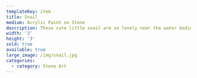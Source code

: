 ```yaml
---
templateKey: item
title: Snail
medium: Acrylic Paint on Stone
description: These cute little snail are so lovely near the water bodies in the garden.
width: '3'
height: '3'
sold: true
available: true
large_image: /img/snail.jpg
categories:
  - category: Stone Art
---
```


